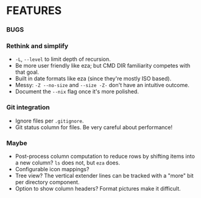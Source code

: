 # FEATURES

### BUGS

### Rethink and simplify
- `-L`, `--level` to limit depth of recursion.
- Be more user friendly like eza; but CMD DIR familiarity competes with that goal.
- Built in date formats like eza (since they're mostly ISO based).
- Messy:  `-Z --no-size` and `--size -Z-` don't have an intuitive outcome.
- Document the `--nix` flag once it's more polished.

### Git integration
- Ignore files per `.gitignore`.
- Git status column for files.  Be very careful about performance!

### Maybe
- Post-process column computation to reduce rows by shifting items into a new
  column?  `ls` does not, but `eza` does.
- Configurable icon mappings?
- Tree view?  The vertical extender lines can be tracked with a "more" bit per directory component.
- Option to show column headers?  Format pictures make it difficult.

